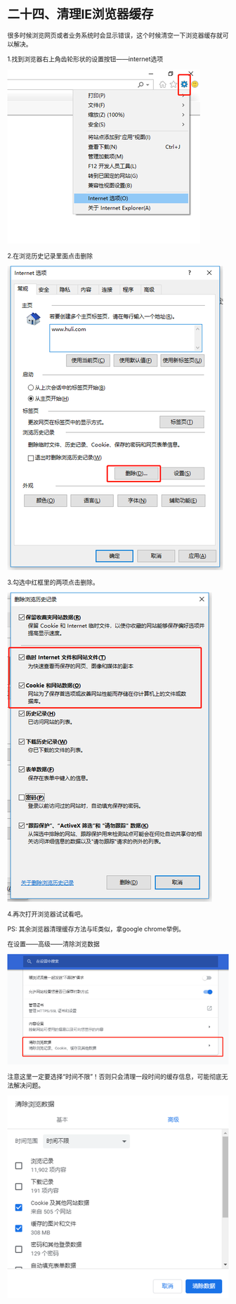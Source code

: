 # 二十四、清理IE浏览器缓存

很多时候浏览网页或者业务系统时会显示错误，这个时候清空一下浏览器缓存就可以解决。

1.找到浏览器右上角齿轮形状的设置按钮——internet选项

![](/assets/import120.png)

2.在浏览历史记录里面点击删除

![](/assets/import121.png)

3.勾选中红框里的两项点击删除。

![](/assets/import122.png)

4.再次打开浏览器试试看吧。



PS: 其余浏览器清理缓存方法与IE类似，拿google chrome举例。



在设置——高级——清除浏览数据

![](/assets/import123.png)

注意这里一定要选择“时间不限”！否则只会清理一段时间的缓存信息，可能彻底无法解决问题。

![](/assets/import124.png)

